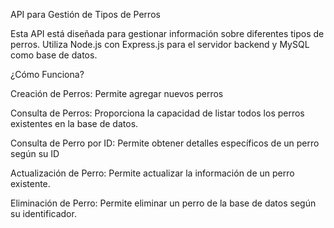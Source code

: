API para Gestión de Tipos de Perros

Esta API está diseñada para gestionar información sobre diferentes tipos de perros. 
Utiliza Node.js con Express.js para el servidor backend y MySQL como base de datos.

¿Cómo Funciona?

Creación de Perros: Permite agregar nuevos perros 


Consulta de Perros: Proporciona la capacidad de listar todos los perros existentes en la base de datos.

Consulta de Perro por ID: Permite obtener detalles específicos de un perro según su ID

Actualización de Perro: Permite actualizar la información de un perro existente.

Eliminación de Perro: Permite eliminar un perro de la base de datos según su identificador.